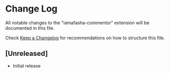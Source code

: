# Change Log

All notable changes to the "iamafasha-commentor" extension will be documented in this file.

Check [Keep a Changelog](http://keepachangelog.com/) for recommendations on how to structure this file.

## [Unreleased]

- Initial release